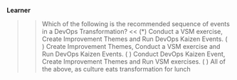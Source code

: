 **Learner**

>> Which of the following is the recommended sequence of events in a DevOps Transformation? <<
(*) Conduct a VSM exercise, Create Improvement Themes and Run DevOps Kaizen Events.
( ) Create Improvement Themes, Conduct a VSM exercise and Run DevOps Kaizen Events.
( ) Conduct DevOps Kaizen Event, Create Improvement Themes and Run VSM exercises.
( ) All of the above, as culture eats transformation for lunch